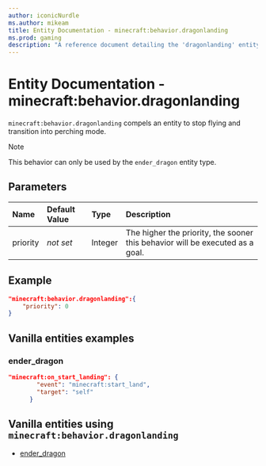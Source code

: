 ```yaml
---
author: iconicNurdle
ms.author: mikeam
title: Entity Documentation - minecraft:behavior.dragonlanding
ms.prod: gaming
description: "A reference document detailing the 'dragonlanding' entity goal"
---
```


# Entity Documentation - minecraft:behavior.dragonlanding

`minecraft:behavior.dragonlanding` compels an entity to stop flying and transition into perching mode.

> [!NOTE]
> This behavior can only be used by the `ender_dragon` entity type.

## Parameters

|Name |Default Value  |Type  |Description  |
|:----------|:----------|:----------|:----------|
|priority|*not set*|Integer|The higher the priority, the sooner this behavior will be executed as a goal.|

## Example

```json
"minecraft:behavior.dragonlanding":{
    "priority": 0
}
```

## Vanilla entities examples

### ender_dragon

```json
"minecraft:on_start_landing": {
        "event": "minecraft:start_land",
        "target": "self"
      }
```

## Vanilla entities using `minecraft:behavior.dragonlanding`

- [ender_dragon](../../../../Source/VanillaBehaviorPack_Snippets/entities/ender_dragon.md)
